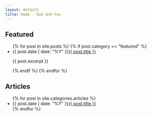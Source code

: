 ```yaml
---
layout: default
title: Home - God and You
---
```


<h2 class="post_title">Featured</h2>

<ul class="posts">
    {% for post in site.posts %}
      {% if post.category == "featured" %}
        <li><span class="date">{{ post.date | date: "%Y" }}</span><a href="{{ post.url }}">{{ post.title }}</a>
	<p>{{ post.excerpt }}</p></li>
      {% endif %}
    {% endfor %}
</ul>

<h2 class="post_title">Articles</h2>

<ul class="posts">
  {% for post in site.categories.articles %}
    <li><span class="date">{{ post.date | date: "%Y" }}</span><a href="{{ post.url }}">{{ post.title }}</a></li>
  {% endfor %}
</ul>
